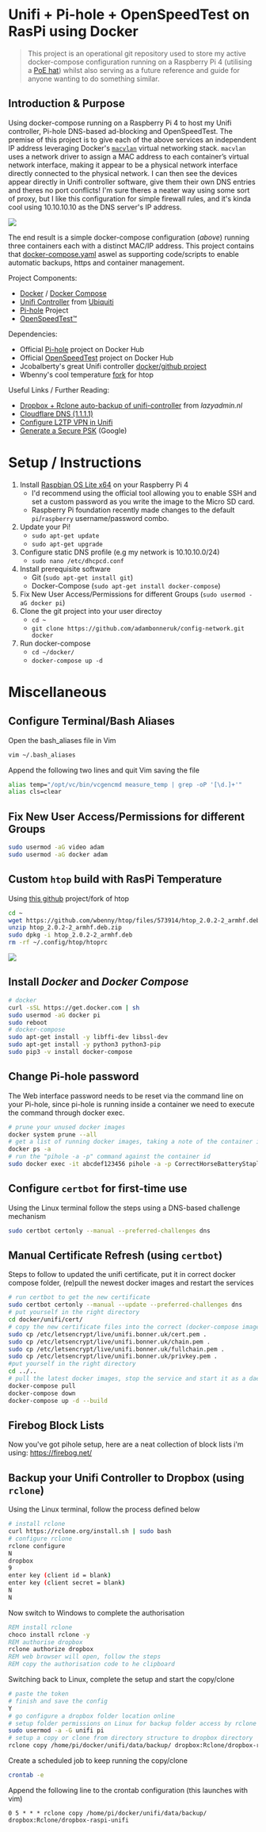 # Unifi + Pi-hole + OpenSpeedTest on RasPi using Docker

> This project is an operational git repository used to store my active docker-compose configuration running on a Raspberry Pi 4 (utilising a [PoE hat](https://www.raspberrypi.org/products/poe-hat/)) whilst also serving as a future reference and guide for anyone wanting to do something similar.

## Introduction & Purpose
Using docker-compose running on a Raspberry Pi 4 to host my Unifi controller, Pi-hole DNS-based ad-blocking and OpenSpeedTest. The premise of this project is to give each of the above services an independent IP address leveraging Docker's [```macvlan```](https://docs.docker.com/network/macvlan/) virtual networking stack. ```macvlan``` uses a network driver to assign a MAC address to each container’s virtual network interface, making it appear to be a physical network interface directly connected to the physical network. I can then see the devices appear directly in Unifi controller software, give them their own DNS entries and theres no port conflicts! I'm sure theres a neater way using some sort of proxy, but I like this configuration for simple firewall rules, and it's kinda cool using 10.10.10.10 as the DNS server's IP address.

![](.screenshots/docker-compose_ps.png)

The end result is a simple docker-compose configuration (_above_) running three containers each with a distinct MAC/IP address. This project contains that [docker-compose.yaml](docker-compose.yaml) aswel as supporting code/scripts to enable automatic backups, https and container management.

Project Components:
- [Docker](https://en.wikipedia.org/wiki/Docker_(software)) / [Docker Compose](https://docs.docker.com/compose/)
- [Unifi Controller](https://www.ui.com/download-software/) from [Ubiquiti](https://www.ui.com/)
- [Pi-hole](https://pi-hole.net/) Project
- [OpenSpeedTest™](http://openspeedtest.com/)

Dependencies:
- Official [Pi-hole](https://hub.docker.com/u/pihole/) project on Docker Hub
- Official [OpenSpeedTest](https://hub.docker.com/u/openspeedtest#!) project on Docker Hub
- Jcobalberty's great Unifi controller [docker/github project](https://github.com/jacobalberty/unifi-docker)
- Wbenny's cool temperature [fork](https://github.com/wbenny/htop#quick-installation-rpi) for htop

Useful Links / Further Reading:
- [Dropbox + Rclone auto-backup of unifi-controller](https://lazyadmin.nl/home-network/backup-unifi-controller-to-cloud/?unapproved=2920&moderation-hash=877022b0e9d44011245705e6e37a472f#comment-2920) from _lazyadmin.nl_
- [Cloudflare DNS (1.1.1.1)](https://blog.cloudflare.com/announcing-1111/)
- [Configure L2TP VPN in Unifi](https://vninja.net/2019/04/10/ubiquiti-usg-remote-user-vpn-using-l2tp/)
- [Generate a Secure PSK](https://cloud.google.com/network-connectivity/docs/vpn/how-to/generating-pre-shared-key) (Google)

# Setup / Instructions
1. Install [Raspbian OS Lite x64](https://www.raspberrypi.com/software/operating-systems/) on your Raspberry Pi 4
   - I'd recommend using the official tool allowing you to enable SSH and set a custom password as you write the image to the Micro SD card.
   - Raspberry Pi foundation recently made changes to the default ```pi```/```raspberry``` username/password combo.
2. Update your Pi!
   - ```sudo apt-get update```
   - ```sudo apt-get upgrade```
3. Configure static DNS profile (e.g my network is 10.10.10.0/24)
   - ```sudo nano /etc/dhcpcd.conf```
4. Install prerequisite software
   - Git (```sudo apt-get install git```)
   - Docker-Compose (```sudo apt-get install docker-compose```)
5. Fix New User Access/Permissions for different Groups (```sudo usermod -aG docker pi```)
6. Clone the git project into your user directoy
   - ```cd ~```
   - ```git clone https://github.com/adambonneruk/config-network.git docker```
7. Run docker-compose
   - ```cd ~/docker/```
   - ```docker-compose up -d```

# Miscellaneous
## Configure Terminal/Bash Aliases
Open the bash_aliases file in Vim
```bash
vim ~/.bash_aliases
```
Append the following two lines and quit Vim saving the file
```bash
alias temp="/opt/vc/bin/vcgencmd measure_temp | grep -oP '[\d.]+'"
alias cls=clear
```
## Fix New User Access/Permissions for different Groups
```sh
sudo usermod -aG video adam
sudo usermod -aG docker adam
```

## Custom ```htop``` build with RasPi Temperature
Using [this github](https://github.com/wbenny/htop) project/fork of htop
```bash
cd ~
wget https://github.com/wbenny/htop/files/573914/htop_2.0.2-2_armhf.deb.zip
unzip htop_2.0.2-2_armhf.deb.zip
sudo dpkg -i htop_2.0.2-2_armhf.deb
rm -rf ~/.config/htop/htoprc
```
![](.screenshots/htop-temp.png)

## Install _Docker_ and _Docker Compose_
```bash
# docker
curl -sSL https://get.docker.com | sh
sudo usermod -aG docker pi
sudo reboot
# docker-compose
sudo apt-get install -y libffi-dev libssl-dev
sudo apt-get install -y python3 python3-pip
sudo pip3 -v install docker-compose
```

## Change Pi-hole password
The Web interface password needs to be reset via the command line on your Pi-hole, since pi-hole is running inside a container we need to execute the command through docker exec.
```bash
# prune your unused docker images
docker system prune --all
# get a list of running docker images, taking a note of the container id for pihole
docker ps -a
# run the "pihole -a -p" command against the container id
sudo docker exec -it abcdef123456 pihole -a -p CorrectHorseBatteryStaple
```

## Configure ```certbot``` for first-time use
Using the Linux terminal follow the steps using a DNS-based challenge mechanism
```bash
sudo certbot certonly --manual --preferred-challenges dns
```

## Manual Certificate Refresh (using ```certbot```)
Steps to follow to updated the unifi certificate, put it in correct docker compose folder, (re)pull the newest docker images and restart the services
```bash
# run certbot to get the new certificate
sudo certbot certonly --manual --update --preferred-challenges dns
# put yourself in the right directory
cd docker/unifi/cert/
# copy the new certificate files into the correct (docker-compose image) folder
sudo cp /etc/letsencrypt/live/unifi.bonner.uk/cert.pem .
sudo cp /etc/letsencrypt/live/unifi.bonner.uk/chain.pem .
sudo cp /etc/letsencrypt/live/unifi.bonner.uk/fullchain.pem .
sudo cp /etc/letsencrypt/live/unifi.bonner.uk/privkey.pem .
#put yourself in the right directory
cd ../..
# pull the latest docker images, stop the service and start it as a daemon
docker-compose pull
docker-compose down
docker-compose up -d --build
```
## Firebog Block Lists
Now you've got pihole setup, here are a neat collection of block lists i'm using: https://firebog.net/

## Backup your Unifi Controller to Dropbox (using ```rclone```)
Using the Linux terminal, follow the process defined below
```bash
# install rclone
curl https://rclone.org/install.sh | sudo bash
# configure rclone
rclone configure
N
dropbox
9
enter key (client id = blank)
enter key (client secret = blank)
N
N
```
Now switch to Windows to complete the authorisation
```cmd
REM install rclone
choco install rclone -y
REM authorise dropbox
rclone authorize dropbox
REM web browser will open, follow the steps
REM copy the authorisation code to he clipboard
```
Switching back to Linux, complete the setup and start the copy/clone
```bash
# paste the token
# finish and save the config
Y
# go configure a dropbox folder location online
# setup folder permissions on Linux for backup folder access by rclone
sudo usermod -a -G unifi pi
# setup a copy or clone from directory structure to dropbox directory
rclone copy /home/pi/docker/unifi/data/backup/ dropbox:Rclone/dropbox-raspi-unifi
```
Create a scheduled job to keep running the copy/clone
```bash
crontab -e
```
Append the following line to the crontab configuration (this launches with vim)
```cron
0 5 * * * rclone copy /home/pi/docker/unifi/data/backup/ dropbox:Rclone/dropbox-raspi-unifi
```
